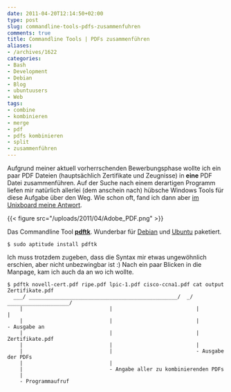 ```yaml
---
date: 2011-04-20T12:14:50+02:00
type: post
slug: commandline-tools-pdfs-zusammenfuhren
comments: true
title: Commandline Tools | PDFs zusammenführen
aliases:
- /archives/1622
categories:
- Bash
- Development
- Debian
- Blog
- ubuntuusers
- Web
tags:
- combine
- kombinieren
- merge
- pdf
- pdfs kombinieren
- split
- zusammenführen
---
```


Aufgrund meiner aktuell vorherrschenden Bewerbungsphase wollte ich ein paar PDF Dateien (hauptsächlich Zertifikate und Zeugnisse) in **eine** PDF Datei zusammenführen. Auf der Suche nach einem derartigen Programm liefen mir natürlich allerlei (dem anschein nach) hübsche Windows Tools für diese Aufgabe über den Weg. Wie schon oft, fand ich dann aber [im Unixboard meine Antwort](http://www.unixboard.de/vb3/showthread.php?31512-PDF-Dateien-%28mehrere%29-zusammenf%FChren-in-ein-PDF).

{{< figure src="/uploads/2011/04/Adobe_PDF.png" >}}

Das Commandline Tool **[pdftk](http://www.pdflabs.com/tools/pdftk-the-pdf-toolkit/)**. Wunderbar für [Debian](http://packages.debian.org/squeeze/pdftk) und [Ubuntu](http://packages.ubuntu.com/natty/pdftk) paketiert.

```
$ sudo aptitude install pdftk
```


Ich muss trotzdem zugeben, dass die Syntax mir etwas ungewöhnlich erschien, aber nicht unbezwingbar ist :) Nach ein paar Blicken in die Manpage, kam ich auch da an wo ich wollte.


    $ pdftk novell-cert.pdf ripe.pdf lpic-1.pdf cisco-ccna1.pdf cat output Zertifikate.pdf
      ___/ ________________________________________________/  _/ ____________________/
        |                            |                           |             |
        |                            |                           |             - Ausgabe an
        |                            |                           |                Zertifikate.pdf
        |                            |                           |
        |                            |                           - Ausgabe der PDFs
        |                            |
        |                            - Angabe aller zu kombinierenden PDFs
        |
        - Programmaufruf
